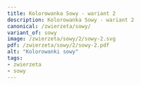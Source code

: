```yaml
---
title: Kolorowanka Sowy - wariant 2
description: Kolorowanka Sowy - wariant 2
canonical: /zwierzeta/sowy/
variant_of: sowy
image: /zwierzeta/sowy/2/sowy-2.svg
pdf: /zwierzeta/sowy/2/sowy-2.pdf
alt: "Kolorowanki sowy"
tags:
- zwierzeta
- sowy
---
```

